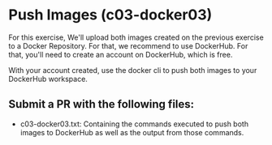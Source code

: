 # Push Images (c03-docker03)

For this exercise, We'll upload both images created on the previous exercise to a Docker Repository. For that, we recommend to use DockerHub. For that, you'll need to create an account on DockerHub, which is free.

With your account created, use the docker cli to push both images to your DockerHub workspace.

## Submit a PR with the following files:
- c03-docker03.txt: Containing the commands executed to push both images to DockerHub as well as the output from those commands.
